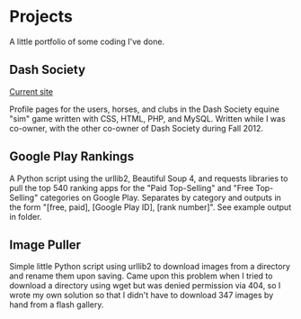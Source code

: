 Projects
========
A little portfolio of some coding I've done. 

Dash Society
----------------
[Current site](http://dashsociety.com)

Profile pages for the users, horses, and clubs in the Dash Society equine "sim" game written with CSS, HTML, PHP, and MySQL. Written while I was co-owner, with the other co-owner of Dash Society during Fall 2012.

Google Play Rankings
---------------
A Python script using the urllib2, Beautiful Soup 4, and requests libraries to pull the top 540 ranking apps for the "Paid Top-Selling" and "Free Top-Selling" categories on Google Play. Separates by category and outputs in the form "[free, paid], [Google Play ID], [rank number]". See example output in folder.

Image Puller
---------------
Simple little Python script using urllib2 to download images from a directory and rename them upon saving. Came upon this problem when I tried to download a directory using wget but was denied permission via 404, so I wrote my own solution so that I didn't have to download 347 images by hand from a flash gallery.